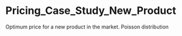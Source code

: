 # Pricing_Case_Study_New_Product
Optimum price for a new product in the market. Poisson distribution
